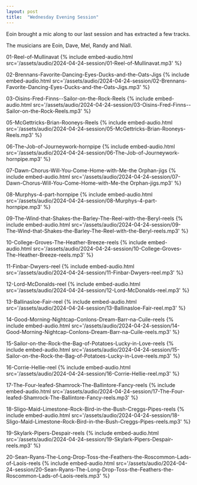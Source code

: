 ```yaml
---
layout: post
title:  "Wednesday Evening Session"
---
```


Eoin brought a mic along to our last session and has extracted a few tracks. 

The musicians are Eoin, Dave, Mel, Randy and Niall.

01-Reel-of-Mullinavat 
{% include embed-audio.html src='/assets/audio/2024-04-24-session/01-Reel-of-Mullinavat.mp3' %}

02-Brennans-Favorite-Dancing-Eyes-Ducks-and-the-Oats-Jigs 
{% include embed-audio.html src='/assets/audio/2024-04-24-session/02-Brennans-Favorite-Dancing-Eyes-Ducks-and-the-Oats-Jigs.mp3' %}

03-Oisins-Fred-Finns--Sailor-on-the-Rock-Reels 
{% include embed-audio.html src='/assets/audio/2024-04-24-session/03-Oisins-Fred-Finns--Sailor-on-the-Rock-Reels.mp3' %}

05-McGettricks-Brian-Rooneys-Reels 
{% include embed-audio.html src='/assets/audio/2024-04-24-session/05-McGettricks-Brian-Rooneys-Reels.mp3' %}

06-The-Job-of-Journeywork-hornpipe 
{% include embed-audio.html src='/assets/audio/2024-04-24-session/06-The-Job-of-Journeywork-hornpipe.mp3' %}

07-Dawn-Chorus-Will-You-Come-Home-with-Me-the Orphan-jigs 
{% include embed-audio.html src='/assets/audio/2024-04-24-session/07-Dawn-Chorus-Will-You-Come-Home-with-Me-the Orphan-jigs.mp3' %}

08-Murphys-4-part-hornpipe 
{% include embed-audio.html src='/assets/audio/2024-04-24-session/08-Murphys-4-part-hornpipe.mp3' %}

09-The-Wind-that-Shakes-the-Barley-The-Reel-with-the-Beryl-reels 
{% include embed-audio.html src='/assets/audio/2024-04-24-session/09-The-Wind-that-Shakes-the-Barley-The-Reel-with-the-Beryl-reels.mp3' %}

10-College-Groves-The-Heather-Breeze-reels 
{% include embed-audio.html src='/assets/audio/2024-04-24-session/10-College-Groves-The-Heather-Breeze-reels.mp3' %}

11-Finbar-Dwyers-reel 
{% include embed-audio.html src='/assets/audio/2024-04-24-session/11-Finbar-Dwyers-reel.mp3' %}

12-Lord-McDonalds-reel 
{% include embed-audio.html src='/assets/audio/2024-04-24-session/12-Lord-McDonalds-reel.mp3' %}

13-Ballinasloe-Fair-reel 
{% include embed-audio.html src='/assets/audio/2024-04-24-session/13-Ballinasloe-Fair-reel.mp3' %}

14-Good-Morning-Nightcap-Conlons-Dream-Barr-na-Cuile-reels 
{% include embed-audio.html src='/assets/audio/2024-04-24-session/14-Good-Morning-Nightcap-Conlons-Dream-Barr-na-Cuile-reels.mp3' %}

15-Sailor-on-the-Rock-the-Bag-of-Potatoes-Lucky-in-Love-reels 
{% include embed-audio.html src='/assets/audio/2024-04-24-session/15-Sailor-on-the-Rock-the-Bag-of-Potatoes-Lucky-in-Love-reels.mp3' %}

16-Corrie-Hellie-reel 
{% include embed-audio.html src='/assets/audio/2024-04-24-session/16-Corrie-Hellie-reel.mp3' %}

17-The-Four-leafed-Shamrock-The-Ballintore-Fancy-reels 
{% include embed-audio.html src='/assets/audio/2024-04-24-session/17-The-Four-leafed-Shamrock-The-Ballintore-Fancy-reels.mp3' %}

18-Sligo-Maid-Limestone-Rock-Bird-in-the-Bush-Creggs-Pipes-reels 
{% include embed-audio.html src='/assets/audio/2024-04-24-session/18-Sligo-Maid-Limestone-Rock-Bird-in-the-Bush-Creggs-Pipes-reels.mp3' %}

19-Skylark-Pipers-Despair-reels 
{% include embed-audio.html src='/assets/audio/2024-04-24-session/19-Skylark-Pipers-Despair-reels.mp3' %}

20-Sean-Ryans-The-Long-Drop-Toss-the-Feathers-the-Roscommon-Lads-of-Laois-reels 
{% include embed-audio.html src='/assets/audio/2024-04-24-session/20-Sean-Ryans-The-Long-Drop-Toss-the-Feathers-the-Roscommon-Lads-of-Laois-reels.mp3' %}

